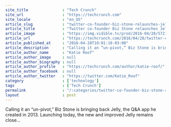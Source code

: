 ```yaml
---
site_title               : "Tech Crunch"
site_url                 : "https://techcrunch.com"
site_locale              : "en_US"
article_slug             : "twitter-co-founder-biz-stone-relaunches-jelly-as-a-human-powered-search-engine"
article_title            : "Twitter co-founder Biz Stone relaunches Jelly as a human-powered search engine"
article_image            : "https://img.vidible.tv/prod/2016-04/28/572178f5e4b08c49a67bc0f8_cv1.jpg?w=764&h=400"
article_url              : "https://techcrunch.com/2016/04/28/twitter-co-founder-biz-stone-relaunches-jelly-search-engine/"
article_published_at     : "2016-04-28T10:01:10-03:00"
article_description      : "Calling it an “un-pivot,” Biz Stone is bringing back Jelly, the Q&A app he created in 2013. Launching today, the new and improved Jelly remains close..."
article_author_name      : "Katie Roof"
article_author_image     : null
article_author_biography : null
article_author_profile   : "https://techcrunch.com/author/katie-roof/"
article_author_facebook  : null
article_author_twitter   : "https://twitter.com/Katie_Roof"
category                 : ['technology']
tags                     : ['Tech Crunch']
permalink                : "/:categories/twitter-co-founder-biz-stone-relaunches-jelly-as-a-human-powered-search-engine/"
layout                   : post
---
```


Calling it an “un-pivot,” Biz Stone is bringing back Jelly, the Q&A app he created in 2013. Launching today, the new and improved Jelly remains close...
